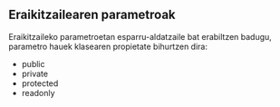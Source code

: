## Eraikitzailearen parametroak

Eraikitzaileko parametroetan esparru-aldatzaile bat erabiltzen badugu, parametro hauek klasearen propietate bihurtzen dira:

- public
- private
- protected
- readonly

